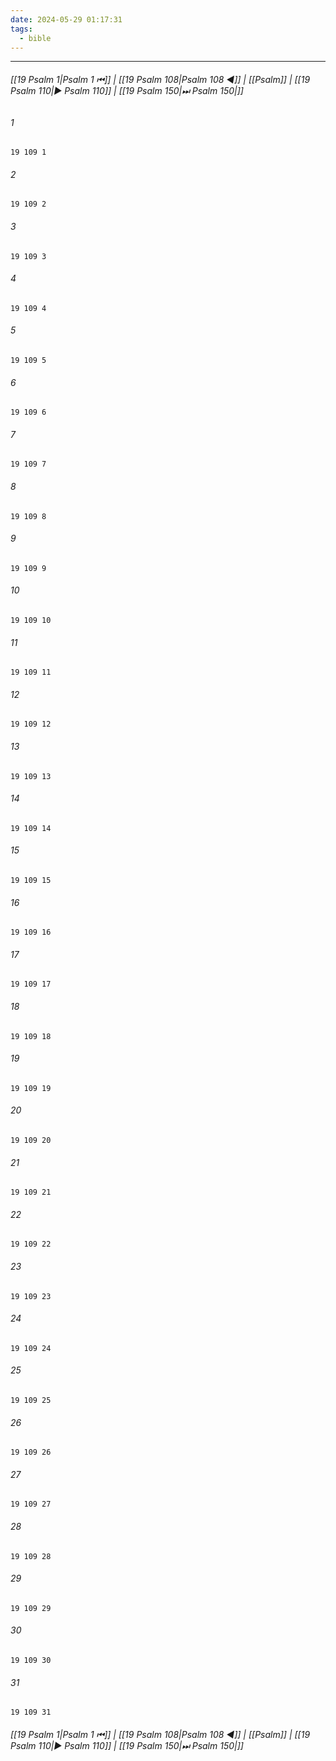 ```yaml
---
date: 2024-05-29 01:17:31
tags:
  - bible
---
```

___

###### [[19 Psalm 1|Psalm 1 ⏮]] | [[19 Psalm 108|Psalm 108 ◀]] | [[Psalm]] | [[19 Psalm 110|▶ Psalm 110]] | [[19 Psalm 150|⏭ Psalm 150|]]

###### 1
``` verse
19 109 1 
```
###### 2
``` verse
19 109 2 
```
###### 3
``` verse
19 109 3 
```
###### 4
``` verse
19 109 4 
```
###### 5
``` verse
19 109 5 
```
###### 6
``` verse
19 109 6 
```
###### 7
``` verse
19 109 7 
```
###### 8
``` verse
19 109 8 
```
###### 9
``` verse
19 109 9 
```
###### 10
``` verse
19 109 10 
```
###### 11
``` verse
19 109 11 
```
###### 12
``` verse
19 109 12 
```
###### 13
``` verse
19 109 13 
```
###### 14
``` verse
19 109 14 
```
###### 15
``` verse
19 109 15 
```
###### 16
``` verse
19 109 16 
```
###### 17
``` verse
19 109 17 
```
###### 18
``` verse
19 109 18 
```
###### 19
``` verse
19 109 19 
```
###### 20
``` verse
19 109 20 
```
###### 21
``` verse
19 109 21 
```
###### 22
``` verse
19 109 22 
```
###### 23
``` verse
19 109 23 
```
###### 24
``` verse
19 109 24 
```
###### 25
``` verse
19 109 25 
```
###### 26
``` verse
19 109 26 
```
###### 27
``` verse
19 109 27 
```
###### 28
``` verse
19 109 28 
```
###### 29
``` verse
19 109 29 
```
###### 30
``` verse
19 109 30 
```
###### 31
``` verse
19 109 31 
```

###### [[19 Psalm 1|Psalm 1 ⏮]] | [[19 Psalm 108|Psalm 108 ◀]] | [[Psalm]] | [[19 Psalm 110|▶ Psalm 110]] | [[19 Psalm 150|⏭ Psalm 150|]]

